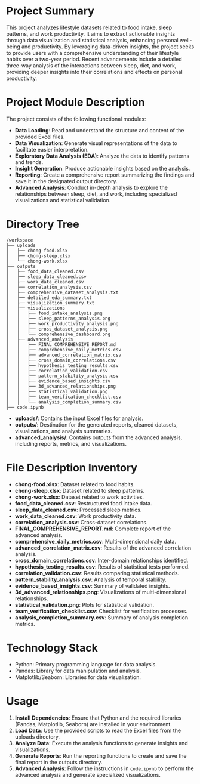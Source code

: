 # Project Summary
This project analyzes lifestyle datasets related to food intake, sleep patterns, and work productivity. It aims to extract actionable insights through data visualization and statistical analysis, enhancing personal well-being and productivity. By leveraging data-driven insights, the project seeks to provide users with a comprehensive understanding of their lifestyle habits over a two-year period. Recent advancements include a detailed three-way analysis of the interactions between sleep, diet, and work, providing deeper insights into their correlations and effects on personal productivity.

# Project Module Description
The project consists of the following functional modules:
- **Data Loading**: Read and understand the structure and content of the provided Excel files.
- **Data Visualization**: Generate visual representations of the data to facilitate easier interpretation.
- **Exploratory Data Analysis (EDA)**: Analyze the data to identify patterns and trends.
- **Insight Generation**: Produce actionable insights based on the analysis.
- **Reporting**: Create a comprehensive report summarizing the findings and save it in the designated output directory.
- **Advanced Analysis**: Conduct in-depth analysis to explore the relationships between sleep, diet, and work, including specialized visualizations and statistical validation.

# Directory Tree
```
/workspace
├── uploads
│   ├── chong-food.xlsx
│   ├── chong-sleep.xlsx
│   └── chong-work.xlsx
├── outputs
│   ├── food_data_cleaned.csv
│   ├── sleep_data_cleaned.csv
│   ├── work_data_cleaned.csv
│   ├── correlation_analysis.csv
│   ├── comprehensive_dataset_analysis.txt
│   ├── detailed_eda_summary.txt
│   ├── visualization_summary.txt
│   ├── visualizations
│   │   ├── food_intake_analysis.png
│   │   ├── sleep_patterns_analysis.png
│   │   ├── work_productivity_analysis.png
│   │   ├── cross_dataset_analysis.png
│   │   └── comprehensive_dashboard.png
│   ├── advanced_analysis
│   │   ├── FINAL_COMPREHENSIVE_REPORT.md
│   │   ├── comprehensive_daily_metrics.csv
│   │   ├── advanced_correlation_matrix.csv
│   │   ├── cross_domain_correlations.csv
│   │   ├── hypothesis_testing_results.csv
│   │   ├── correlation_validation.csv
│   │   ├── pattern_stability_analysis.csv
│   │   ├── evidence_based_insights.csv
│   │   ├── 3d_advanced_relationships.png
│   │   ├── statistical_validation.png
│   │   ├── team_verification_checklist.csv
│   │   └── analysis_completion_summary.csv
├── code.ipynb
```
- **uploads/**: Contains the input Excel files for analysis.
- **outputs/**: Destination for the generated reports, cleaned datasets, visualizations, and analysis summaries.
- **advanced_analysis/**: Contains outputs from the advanced analysis, including reports, metrics, and visualizations.

# File Description Inventory
- **chong-food.xlsx**: Dataset related to food habits.
- **chong-sleep.xlsx**: Dataset related to sleep patterns.
- **chong-work.xlsx**: Dataset related to work activities.
- **food_data_cleaned.csv**: Restructured food intake data.
- **sleep_data_cleaned.csv**: Processed sleep metrics.
- **work_data_cleaned.csv**: Work productivity data.
- **correlation_analysis.csv**: Cross-dataset correlations.
- **FINAL_COMPREHENSIVE_REPORT.md**: Complete report of the advanced analysis.
- **comprehensive_daily_metrics.csv**: Multi-dimensional daily data.
- **advanced_correlation_matrix.csv**: Results of the advanced correlation analysis.
- **cross_domain_correlations.csv**: Inter-domain relationships identified.
- **hypothesis_testing_results.csv**: Results of statistical tests performed.
- **correlation_validation.csv**: Results comparing statistical methods.
- **pattern_stability_analysis.csv**: Analysis of temporal stability.
- **evidence_based_insights.csv**: Summary of validated insights.
- **3d_advanced_relationships.png**: Visualizations of multi-dimensional relationships.
- **statistical_validation.png**: Plots for statistical validation.
- **team_verification_checklist.csv**: Checklist for verification processes.
- **analysis_completion_summary.csv**: Summary of analysis completion metrics.

# Technology Stack
- Python: Primary programming language for data analysis.
- Pandas: Library for data manipulation and analysis.
- Matplotlib/Seaborn: Libraries for data visualization.

# Usage
1. **Install Dependencies**: Ensure that Python and the required libraries (Pandas, Matplotlib, Seaborn) are installed in your environment.
2. **Load Data**: Use the provided scripts to read the Excel files from the uploads directory.
3. **Analyze Data**: Execute the analysis functions to generate insights and visualizations.
4. **Generate Reports**: Run the reporting functions to create and save the final report in the outputs directory.
5. **Advanced Analysis**: Follow the instructions in `code.ipynb` to perform the advanced analysis and generate specialized visualizations.
